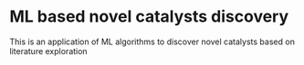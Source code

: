 # ML based novel catalysts discovery
This is an application of ML algorithms to discover novel catalysts based on literature exploration
